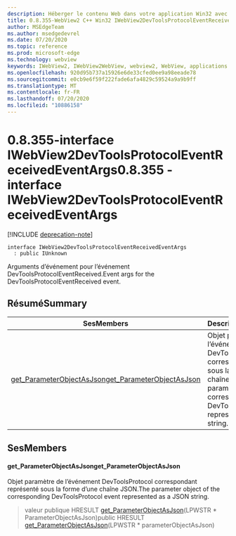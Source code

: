 ```yaml
---
description: Héberger le contenu Web dans votre application Win32 avec le contrôle Microsoft Edge WebView2
title: 0.8.355-WebView2 C++ Win32 IWebView2DevToolsProtocolEventReceivedEventArgs
author: MSEdgeTeam
ms.author: msedgedevrel
ms.date: 07/20/2020
ms.topic: reference
ms.prod: microsoft-edge
ms.technology: webview
keywords: IWebView2, IWebView2WebView, webview2, WebView, applications Win32, Win32, Edge
ms.openlocfilehash: 920d95b737a15926e6de33cfed0ee9a98eeade78
ms.sourcegitcommit: e0cb9e6f59f222fade6afa4829c59524a9a9b9ff
ms.translationtype: MT
ms.contentlocale: fr-FR
ms.lasthandoff: 07/20/2020
ms.locfileid: "10886158"
---
```

# <span data-ttu-id="3326c-104">0.8.355-interface IWebView2DevToolsProtocolEventReceivedEventArgs</span><span class="sxs-lookup"><span data-stu-id="3326c-104">0.8.355 - interface IWebView2DevToolsProtocolEventReceivedEventArgs</span></span> 

[!INCLUDE [deprecation-note](../../includes/deprecation-note.md)]

```
interface IWebView2DevToolsProtocolEventReceivedEventArgs
  : public IUnknown
```

<span data-ttu-id="3326c-105">Arguments d’événement pour l’événement DevToolsProtocolEventReceived.</span><span class="sxs-lookup"><span data-stu-id="3326c-105">Event args for the DevToolsProtocolEventReceived event.</span></span>

## <span data-ttu-id="3326c-106">Résumé</span><span class="sxs-lookup"><span data-stu-id="3326c-106">Summary</span></span>

 <span data-ttu-id="3326c-107">Ses</span><span class="sxs-lookup"><span data-stu-id="3326c-107">Members</span></span>                        | <span data-ttu-id="3326c-108">Descriptions</span><span class="sxs-lookup"><span data-stu-id="3326c-108">Descriptions</span></span>
--------------------------------|---------------------------------------------
[<span data-ttu-id="3326c-109">get_ParameterObjectAsJson</span><span class="sxs-lookup"><span data-stu-id="3326c-109">get_ParameterObjectAsJson</span></span>](#get_parameterobjectasjson) | <span data-ttu-id="3326c-110">Objet paramètre de l’événement DevToolsProtocol correspondant représenté sous la forme d’une chaîne JSON.</span><span class="sxs-lookup"><span data-stu-id="3326c-110">The parameter object of the corresponding DevToolsProtocol event represented as a JSON string.</span></span>

## <span data-ttu-id="3326c-111">Ses</span><span class="sxs-lookup"><span data-stu-id="3326c-111">Members</span></span>

#### <span data-ttu-id="3326c-112">get_ParameterObjectAsJson</span><span class="sxs-lookup"><span data-stu-id="3326c-112">get_ParameterObjectAsJson</span></span> 

<span data-ttu-id="3326c-113">Objet paramètre de l’événement DevToolsProtocol correspondant représenté sous la forme d’une chaîne JSON.</span><span class="sxs-lookup"><span data-stu-id="3326c-113">The parameter object of the corresponding DevToolsProtocol event represented as a JSON string.</span></span>

> <span data-ttu-id="3326c-114">valeur publique HRESULT [get_ParameterObjectAsJson](#get_parameterobjectasjson)(LPWSTR \* ParameterObjectAsJson)</span><span class="sxs-lookup"><span data-stu-id="3326c-114">public HRESULT [get_ParameterObjectAsJson](#get_parameterobjectasjson)(LPWSTR \* parameterObjectAsJson)</span></span>

